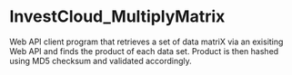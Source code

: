 # InvestCloud_MultiplyMatrix
Web API client program that retrieves a set of data matriX via an exisiting Web API and finds the product of each data set. Product is then hashed using MD5 checksum and validated accordingly.
